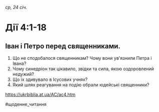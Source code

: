 
_ср, 24 січ._

# Дії 4:1-18

## Іван і Петро перед священниками.
1. Що не сподобалося священникам? Чому вони ув'язнили Петра і Івана?
2. Чому синедріон так цікавило, звідки та сила, якою оздоровлений недужий?
3. Що їх здивувало в Ісусових учнях?
4. Який шлях реагування на подію обрали юдейські священники?

https://ukrbiblia.at.ua/AC/ac4.htm 

#щоденне_читання

